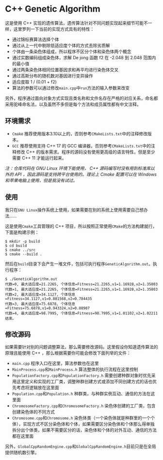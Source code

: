 # C++ Genetic Algorithm

这是使用 C++ 实现的遗传算法，遗传算法针对不同问题实现起来细节可能不一样，这里罗列一下当前的实现方式具有的特性：

- 通过锦标赛算法选择个体
- 通过从上一代中剔除低适应度个体的方式去除劣质解
- 个体由一条染色体组成，所以程序不区分个体和染色体两个概念
- 通过实数编码组成染色体，求解 De jong 函数 f2 在 -2.048 到 2.048 范围内的最小值
- 通过两条染色体相同位置基因求和再平均进行染色体交叉
- 通过高斯分布的随机数对基因进行变异操作
- 适应度取 1 / (0.01 + f2)
- 算法的参数可以通过修改`main.cpp`中`run`方法的输入参数来改变

另外，程序通过面向对象方式实现且类名称和文件名存在严格的对应关系，命名都采用驼峰命名法，以及虽然不多但是每个方法和成员属性都有中文注释。

## 环境需求

- `Cmake` 推荐使用版本3.10以上的，否则参考`CMakeLists.txt`中的注释修改版本。
- `GCC` 推荐使用支持 C++ 17 的 GCC 编译器，否则参考`CMakeLists.txt`中的注释修改 C++ 的版本需求。程序的源码没有使用更高级的语言特性，但是至少需要 C++ 11 才能运行起来。

*注：仓库代码在 GNU Linux 环境下能使用， C++ 源码编写时没有用到标准库以外的 API ，因此源码是支持跨平台使用的。理论上 Cmake 配置可以在 Windows 和苹果电脑上使用，但是我没有试过。*

## 使用

我只在`GNU Linux`操作系统上使用，如果需要在别的系统上使用需要自己想办法……

这是使用`Cmake`工具管理的 C++ 项目，所以按照正常使用`CMake`的方法构建就行，下面是构建示例：

    $ mkdir -p build
    $ cd build
    $ cmake ../src
    $ cmake --build .

然后在`build`目录下会产生一堆文件，包括可执行程序`GeneticAlgorithm.out`。执行程序：

    $ ./GeneticAlgorithm.out
    代数=0, 最大适应度=21.2265, 个体信息=Fitness=21.2265,v1=1.16928,v2=1.35803
    代数=1, 最大适应度=21.2265, 个体信息=Fitness=21.2265,v1=1.16928,v2=1.35803
    代数=2, 最大适应度=34.1127, 个体信息=Fitness=34.1127,v1=0.881568,v2=0.784435
    代数=3, 最大适应度=75.6878, 个体信息=Fitness=75.6878,v1=0.943324,v2=0.88987
    代数=4, 最大适应度=98.7995, 个体信息=Fitness=98.7995,v1=1.01102,v2=1.02211
    结束。

## 修改源码

如果需要针对别的问题调整算法，那么需要修改源码。这里假设你知道遗传算法的原理且能使用 C++ ，那么根据需要你可能会修改下面列举的文件：

- `main.cpp` 程序入口在这里，算法参数也在这里
- `MainProcess.cpp`和`MainProcess.h` 算法整体的执行流程在这里控制
- `PopulationFactory.cpp`和`PopulationFactory.h` 需要创建种群对象时优先采用这里定义和实现的工厂类，调整种群创建方式或添加不同创建方式的话也优先考虑将逻辑放在这里面
- `Population.cpp`和`Population.h` 种群类，与种群实例互动、通信的方法在这里面
- `ChromosomeFactory.cpp`和`ChromosomeFactory.h` 染色体创建的工厂类，包含创建染色体的不同方式
- `Chromosome.cpp`和`Chromosome.h` 染色体类（一个染色体就是种群里的一个个体），实现方式不区分染色体和个体，如果需要区分染色体和个体那么得单独拆分出个体类，如果不需要区分的话，染色体和个体的对外互动、通信的方法都在这里面

另外，`GlobalCppRandomEngine.cpp`和`GlobalCppRandomEngine.h`目前只是在全局提供随机数引擎。
